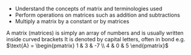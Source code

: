 
- Understand the concepts of matrix and terminologies used
- Perform operations on matrices such as addition and subtractions
- Multiply a matrix by a constant or by matrices

A matrix (matrices) is simply an array of numbers and is usually written inside curved brackets It is denoted by capital letters, often in bond e.g. $\text{A} = \begin{pmatrix} 1 & 3 & -7 \\ 4 & 0 & 5 \end{pmatrix}$

